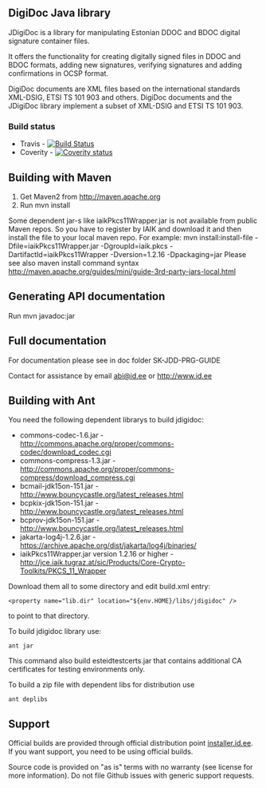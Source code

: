 DigiDoc Java library
--------------------

JDigiDoc is a library for manipulating Estonian DDOC and BDOC
digital signature container files.

It offers the functionality for creating digitally signed files in
DDOC and BDOC formats, adding new signatures,
verifying signatures and adding confirmations in OCSP format.

DigiDoc documents are XML files based on the international standards XML-DSIG, ETSI TS 101 903 and others. 
DigiDoc documents and the JDigiDoc library implement a subset of XML-DSIG and ETSI TS 101 903.

### Build status
  * Travis - [![Build Status](https://travis-ci.org/open-eid/jdigidoc.png?branch=master)](https://travis-ci.org/open-eid/jdigidoc)
  * Coverity - [![Coverity status](https://scan.coverity.com/projects/931/badge.svg?flat=1)](https://scan.coverity.com/projects/931/)

Building with Maven
-------------------
1. Get Maven2 from http://maven.apache.org
2. Run
     mvn install

Some dependent jar-s like iaikPkcs11Wrapper.jar is not available from public Maven repos.
So you have to register by IAIK and download it and then install the file to your local
maven repo. For example:
mvn install:install-file -Dfile=iaikPkcs11Wrapper.jar -DgroupId=iaik.pkcs -DartifactId=iaikPkcs11Wrapper -Dversion=1.2.16 -Dpackaging=jar
Please see also maven install command syntax http://maven.apache.org/guides/mini/guide-3rd-party-jars-local.html

Generating API documentation
----------------------------
Run mvn javadoc:jar

Full documentation
----------------------------

For documentation please see in doc folder SK-JDD-PRG-GUIDE

Contact for assistance by email abi@id.ee or http://www.id.ee

Building with Ant
-------------------------

You need the following dependent librarys to build jdigidoc:

- commons-codec-1.6.jar - http://commons.apache.org/proper/commons-codec/download_codec.cgi
- commons-compress-1.3.jar - http://commons.apache.org/proper/commons-compress/download_compress.cgi
- bcmail-jdk15on-151.jar - http://www.bouncycastle.org/latest_releases.html
- bcpkix-jdk15on-151.jar - http://www.bouncycastle.org/latest_releases.html
- bcprov-jdk15on-151.jar - http://www.bouncycastle.org/latest_releases.html
- jakarta-log4j-1.2.6.jar - https://archive.apache.org/dist/jakarta/log4j/binaries/
- iaikPkcs11Wrapper.jar version 1.2.16 or higher - http://jce.iaik.tugraz.at/sic/Products/Core-Crypto-Toolkits/PKCS_11_Wrapper

Download them all to some directory and edit build.xml entry:

    <property name="lib.dir" location="${env.HOME}/libs/jdigidoc" />

to point to that directory.

To build jdigidoc library use:

    ant jar

This command also build esteidtestcerts.jar that contains additional CA certificates for
testing environments only.

To build a zip file with dependent libs for distribution use

    ant deplibs

## Support
Official builds are provided through official distribution point [installer.id.ee](https://installer.id.ee). If you want support, you need to be using official builds.

Source code is provided on "as is" terms with no warranty (see license for more information). Do not file Github issues with generic support requests.
